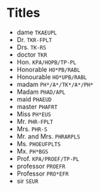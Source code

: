 # Titles

* dame `TKAEUPL`
* Dr. `TKR-FPLT`
* Drs. `TK-RS`
* doctor `TKR`
* Hon. `KPA/HOPB/TP-PL`
* Honorable `HO*PB/RABL`
* Honourable `HO*UPB/RABL`
* madam `PH*/A*/TK*/A*/PH*`
* Madam `PHAD/APL`
* maid `PHAEUD`
* master `PHAFRT`
* Miss `PH*EUS`
* Mr. `PHR-FPLT`
* Mrs. `PHR-S`
* Mr. and Mrs. `PHRARPLS`
* Ms. `PHOEUFPLTS`
* Mx. `PH*BGS`
* Prof. `KPA/PROEF/TP-PL`
* professor `PROEFR`
* Professor `PRO*EFR`
* sir `SEUR`

